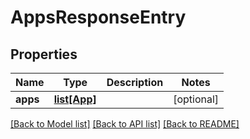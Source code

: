 # AppsResponseEntry

## Properties

Name | Type | Description | Notes
------------ | ------------- | ------------- | -------------
**apps** | [**list[App]**](App.md) |  | [optional]

[[Back to Model list]](../README.md#documentation-for-models) [[Back to API list]](../README.md#documentation-for-api-endpoints) [[Back to README]](../README.md)
